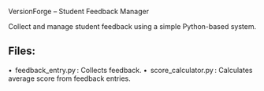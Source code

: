  VersionForge – Student Feedback Manager

Collect and manage student feedback using a simple Python-based system.

## Files:
•⁠  ⁠⁠ feedback_entry.py ⁠: Collects feedback.
•⁠  ⁠⁠ score_calculator.py ⁠: Calculates average score from feedback entries.
